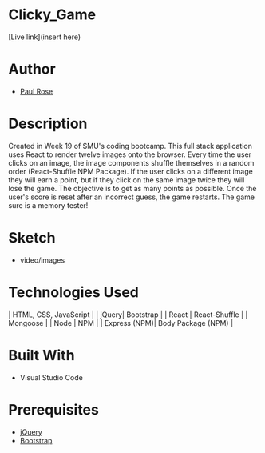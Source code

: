 # Clicky_Game

[Live link](insert here)

# Author
- [Paul Rose](https://github.com/prose34)

# Description
Created in Week 19 of SMU's coding bootcamp. This full stack application uses React to render twelve images onto the browser. Every time the user clicks on an image, the image components shuffle themselves in a random order (React-Shuffle NPM Package). If the user clicks on a different image they will earn a point, but if they click on the same image twice they will lose the game. The objective is to get as many points as possible. Once the user's score is reset after an incorrect guess, the game restarts. The game sure is a memory tester!

# Sketch
- video/images

# Technologies Used

| HTML, CSS, JavaScript |
| jQuery| Bootstrap |
| React | React-Shuffle |
| Mongoose |
| Node | NPM |
| Express (NPM)| Body Package (NPM) |


# Built With
- Visual Studio Code

# Prerequisites

- [jQuery](http://code.jquery.com/)
- [Bootstrap](https://getbootstrap.com/docs/3.3/)